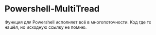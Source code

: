 # Powershell-MultiTread
Функция для Powershell исполняет всё в многопоточности. Код где то нашёл, но исходную ссылку не помню.
